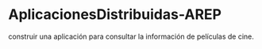 # AplicacionesDistribuidas-AREP
construir una aplicación para consultar la información de películas de cine.

